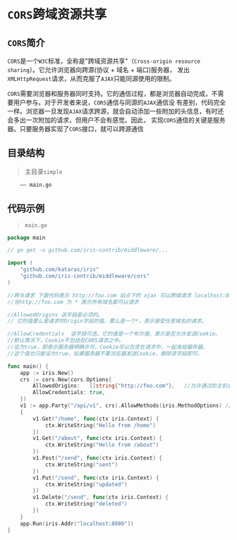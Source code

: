 # `CORS`跨域资源共享
## `CORS`简介
`CORS`是一个`W3C`标准，全称是"跨域资源共享"（`Cross-origin resource sharing`）。它允许浏览器向跨源(协议 + 域名 + 端口)服务器，
发出`XMLHttpRequest`请求，从而克服了`AJAX`只能同源使用的限制。

`CORS`需要浏览器和服务器同时支持。它的通信过程，都是浏览器自动完成，不需要用户参与。对于开发者来说，`CORS`通信与同源的`AJAX`通信没
有差别，代码完全一样。浏览器一旦发现`AJAX`请求跨源，就会自动添加一些附加的头信息，有时还会多出一次附加的请求，但用户不会有感觉。因此，
实现`CORS`通信的关键是服务器。只要服务器实现了`CORS`接口，就可以跨源通信
## 目录结构
> 主目录`simple`
```html
    —— main.go
```
## 代码示例 
> `main.go`

```go
package main

// go get -u github.com/iris-contrib/middleware/...

import (
	"github.com/kataras/iris"
	"github.com/iris-contrib/middleware/cors"
)

//跨与请求 下面代码表示 http://foo.com 站点下的 ajax 可以跨域请求 localhost:8080 接口
//当http://foo.com 为 * 表示所有域名都可以请求

//AllowedOrigins 该字段是必须的。
// 它的值要么是请求时Origin字段的值，要么是一个*，表示接受任意域名的请求。

//AllowCredentials  该字段可选。它的值是一个布尔值，表示是否允许发送Cookie。
//默认情况下，Cookie不包括在CORS请求之中。
//设为true，即表示服务器明确许可，Cookie可以包含在请求中，一起发给服务器。
//这个值也只能设为true，如果服务器不要浏览器发送Cookie，删除该字段即可。

func main() {
	app := iris.New()
	crs := cors.New(cors.Options{
		AllowedOrigins:   []string{"http://foo.com"},   //允许通过的主机名称
		AllowCredentials: true,
	})
	v1 := app.Party("/api/v1", crs).AllowMethods(iris.MethodOptions) // <- 对于预检很重要。
	{
		v1.Get("/home", func(ctx iris.Context) {
			ctx.WriteString("Hello from /home")
		})
		v1.Get("/about", func(ctx iris.Context) {
			ctx.WriteString("Hello from /about")
		})
		v1.Post("/send", func(ctx iris.Context) {
			ctx.WriteString("sent")
		})
		v1.Put("/send", func(ctx iris.Context) {
			ctx.WriteString("updated")
		})
		v1.Delete("/send", func(ctx iris.Context) {
			ctx.WriteString("deleted")
		})
	}
	app.Run(iris.Addr("localhost:8080"))
}
````